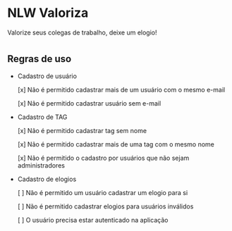 # NLW Valoriza
Valorize seus colegas de trabalho, deixe um elogio!

#
## Regras de uso

- Cadastro de usuário

    [x] Não é permitido cadastrar mais de um usuário com o mesmo e-mail
    
    [x] Não é permitido cadastrar usuário sem e-mail


- Cadastro de TAG

    [x] Não é permitido cadastrar tag sem nome

    [x] Não é permitido cadastrar mais de uma tag com o mesmo nome

    [x] Não é permitido o cadastro por usuários que não sejam administradores


- Cadastro de elogios

    [ ] Não é permitido um usuário cadastrar um elogio para si

    [ ] Não é permitido cadastrar elogios para usuários inválidos

    [ ] O usuário precisa estar autenticado na aplicação